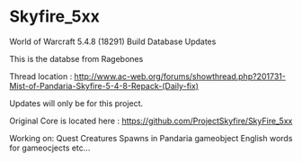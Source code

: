 Skyfire_5xx
===========

World of Warcraft 5.4.8 (18291) Build Database Updates

This is the databse from Ragebones

Thread location : http://www.ac-web.org/forums/showthread.php?201731-Mist-of-Pandaria-Skyfire-5-4-8-Repack-(Daily-fix)

Updates will only be for this project.

Original Core is located here : https://github.com/ProjectSkyfire/SkyFire_5xx

Working on:
Quest
Creatures
Spawns in Pandaria
gameobject
English words for gameocjects
etc...
